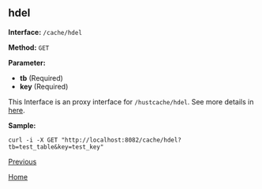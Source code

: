 ## hdel ##

**Interface:** `/cache/hdel`

**Method:** `GET`

**Parameter:** 

*  **tb** (Required)  
*  **key** (Required)  

This Interface is an proxy interface for `/hustcache/hdel`. See more details in [here](../../hustdb/hustcache/hdel.md).  

**Sample:**

    curl -i -X GET "http://localhost:8082/cache/hdel?tb=test_table&key=test_key"

[Previous](../cache.md)

[Home](../../../index.md)